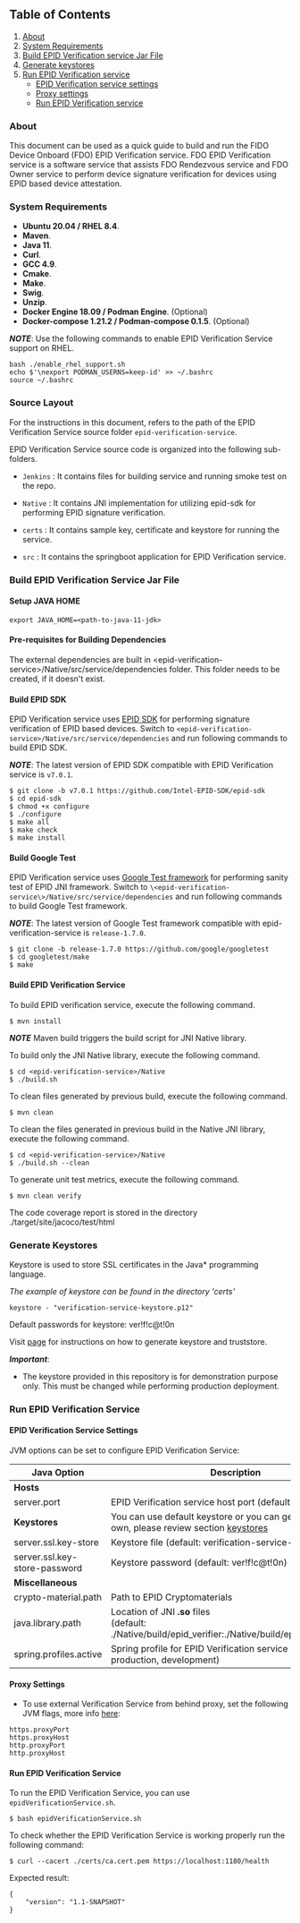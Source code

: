 
## Table of Contents
1. [About](#about)
1. [System Requirements](#system-requirements)
1. [Build EPID Verification service Jar File](#build-epid-verification-service-jar-file)
1. [Generate keystores](#generate-keystores)
1. [Run EPID Verification service](#run-epid-verification-service)
    * [EPID Verification service settings](#epid-verification-service-settings)
    * [Proxy settings](#proxy-settings)
    * [Run EPID Verification service](#run-epid-verification-service)

### About
This document can be used as a quick guide to build and run the FIDO Device Onboard (FDO) EPID Verification service.
FDO EPID Verification service is a software service that assists FDO Rendezvous service and FDO Owner service to perform device signature verification for devices using EPID based device attestation.

### System Requirements

* **Ubuntu 20.04 / RHEL 8.4**.
* **Maven**.
* **Java 11**.
* **Curl**.
* **GCC 4.9**.
* **Cmake**.
* **Make**.
* **Swig**.
* **Unzip**.
* **Docker Engine 18.09 / Podman Engine**. (Optional)
* **Docker-compose 1.21.2 / Podman-compose 0.1.5**. (Optional)

***NOTE***: Use the following commands to enable EPID Verification Service support on RHEL.
```
bash ./enable_rhel_support.sh
echo $'\nexport PODMAN_USERNS=keep-id' >> ~/.bashrc
source ~/.bashrc
```

### Source Layout

For the instructions in this document, <epid-verification-service> refers to the path of the EPID Verification Service source folder `epid-verification-service`.

EPID Verification Service source code is organized into the following sub-folders.

* `Jenkins` : It contains files for building service and running smoke test on the repo.

* `Native` : It contains JNI implementation for utilizing epid-sdk for performing EPID signature verification.

* `certs` : It contains sample key, certificate and keystore for running the service.

* `src` : It contains the springboot application for EPID Verification service.

### Build EPID Verification Service Jar File

#### Setup JAVA HOME

```
export JAVA_HOME=<path-to-java-11-jdk>
```

#### Pre-requisites for Building Dependencies

The external dependencies are built in \<epid-verification-service\>/Native/src/service/dependencies folder. This folder needs to be created, if it doesn't exist.

#### Build EPID SDK

EPID Verification service uses [EPID SDK](https://github.com/Intel-EPID-SDK/epid-sdk) for performing signature verification of EPID based devices. Switch to `<epid-verification-service>/Native/src/service/dependencies` and run following commands to build EPID SDK.

***NOTE***: The latest version of EPID SDK compatible with EPID Verification service is `v7.0.1`.

```
$ git clone -b v7.0.1 https://github.com/Intel-EPID-SDK/epid-sdk
$ cd epid-sdk
$ chmod +x configure
$ ./configure
$ make all
$ make check
$ make install
```

#### Build Google Test

EPID Verification service uses [Google Test framework](https://github.com/google/googletest/) for performing sanity test of EPID JNI framework. Switch to `\<epid-verification-service\>/Native/src/service/dependencies` and run following commands to build Google Test framework.

***NOTE***: The latest version of Google Test framework compatible with epid-verification-service is `release-1.7.0`.
```
$ git clone -b release-1.7.0 https://github.com/google/googletest
$ cd googletest/make
$ make
```

#### Build EPID Verification Service

To build EPID verification service, execute the following command.

```
$ mvn install
```

***NOTE*** Maven build triggers the build script for JNI Native library.

To build only the JNI Native library, execute the following command.
```
$ cd <epid-verification-service>/Native
$ ./build.sh
```

To clean files generated by previous build, execute the following command.

```
$ mvn clean
```

To clean the files generated in previous build in the Native JNI library, execute the following command.

```
$ cd <epid-verification-service>/Native
$ ./build.sh --clean
```

To generate unit test metrics, execute the following command.

```
$ mvn clean verify
```
The code coverage report is stored in the directory ./target/site/jacoco/test/html

### Generate Keystores

Keystore is used to store SSL certificates in the Java* programming language.

*The example of keystore can be found in the directory 'certs'*
```
keystore - "verification-service-keystore.p12"
```
Default passwords for keystore: ver!f!c@t!0n

Visit [page][1] for instructions on how to generate keystore and truststore.

***Important***:
- The keystore provided in this repository is for demonstration purpose only. This must be changed while performing production deployment.

### Run EPID Verification Service

#### EPID Verification Service Settings
JVM options can be set to configure EPID Verification Service:

| Java Option | Description |
| --- | --- |
| **Hosts** | |
| server.port | EPID Verification service host port (default: 1180).
| **Keystores** | You can use default keystore or you can generate your own, please review section [keystores](#generate-keystores) |
| server.ssl.key-store | Keystore file (default: verification-service-keystore.p12)|
| server.ssl.key-store-password | Keystore password (default: ver!f!c@t!0n)|
| **Miscellaneous**| |
| crypto-material.path | Path to EPID Cryptomaterials |
| java.library.path | Location of JNI **.so** files <br/> (default: ./Native/build/epid_verifier:./Native/build/epid_verifier_wrap |
| spring.profiles.active | Spring profile for EPID Verification service (values: production, development) |


#### Proxy Settings

* To use external Verification Service from behind proxy, set the following JVM flags, more info [here][2]:
```
https.proxyPort
https.proxyHost
http.proxyPort
http.proxyHost
```

#### Run EPID Verification Service

To run the EPID Verification Service, you can use `epidVerificationService.sh`.
```
$ bash epidVerificationService.sh
```

To check whether the EPID Verification Service is working properly run the following command:
```
$ curl --cacert ./certs/ca.cert.pem https://localhost:1180/health
```

Expected result:
```
{
	"version": "1.1-SNAPSHOT"
}
```

[1]: https://docs.oracle.com/cd/E19509-01/820-3503/6nf1il6er/index.html
[2]: https://docs.oracle.com/en/java/javase/11/docs/api/java.base/java/net/doc-files/net-properties.html
[3]: https://docs.oracle.com/en/java/javase/11/tools/jar.html#GUID-51C11B76-D9F6-4BC2-A805-3C847E857867
